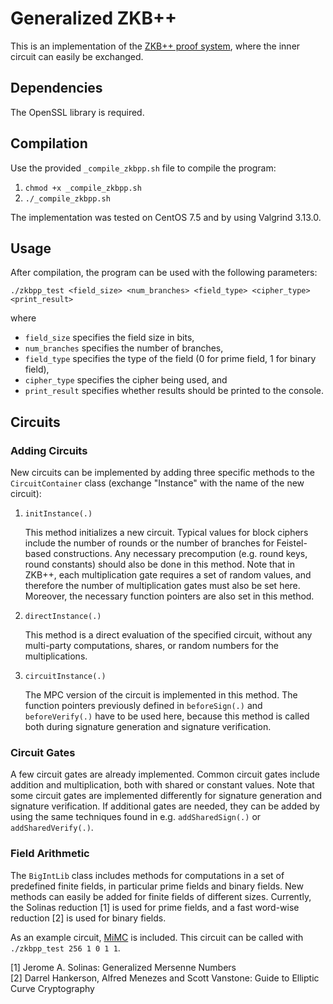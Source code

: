 # Generalized ZKB++
This is an implementation of the [ZKB++ proof system](https://eprint.iacr.org/2017/279.pdf), where the inner circuit can easily be exchanged.

## Dependencies
The OpenSSL library is required.

## Compilation
Use the provided `_compile_zkbpp.sh` file to compile the program:
1. `chmod +x _compile_zkbpp.sh`
2. `./_compile_zkbpp.sh`

The implementation was tested on CentOS 7.5 and by using Valgrind 3.13.0.

## Usage
After compilation, the program can be used with the following parameters:

`./zkbpp_test <field_size> <num_branches> <field_type> <cipher_type> <print_result>`

where

* `field_size` specifies the field size in bits,
* `num_branches` specifies the number of branches,
* `field_type` specifies the type of the field (0 for prime field, 1 for binary field),
* `cipher_type` specifies the cipher being used, and
* `print_result` specifies whether results should be printed to the console.


## Circuits
### Adding Circuits
New circuits can be implemented by adding three specific methods to the `CircuitContainer` class (exchange "Instance" with the name of the new circuit):
1. `initInstance(.)`

    This method initializes a new circuit. Typical values for block ciphers include the number of rounds or the number of branches for Feistel-based constructions. Any necessary precompution (e.g. round keys, round constants) should also be done in this method. Note that in ZKB++, each multiplication gate requires a set of random values, and therefore the number of multiplication gates must also be set here. Moreover, the necessary function pointers are also set in this method.
2. `directInstance(.)`

    This method is a direct evaluation of the specified circuit, without any multi-party computations, shares, or random numbers for the multiplications.
3. `circuitInstance(.)`

    The MPC version of the circuit is implemented in this method. The function pointers previously defined in `beforeSign(.)` and `beforeVerify(.)` have to be used here, because this method is called both during signature generation and signature verification.

### Circuit Gates
A few circuit gates are already implemented. Common circuit gates include addition and multiplication, both with shared or constant values. Note that some circuit gates are implemented differently for signature generation and signature verification. If additional gates are needed, they can be added by using the same techniques found in e.g. `addSharedSign(.)` or `addSharedVerify(.)`.

### Field Arithmetic
The `BigIntLib` class includes methods for computations in a set of predefined finite fields, in particular prime fields and binary fields. New methods can easily be added for finite fields of different sizes. Currently, the Solinas reduction [1] is used for prime fields, and a fast word-wise reduction [2] is used for binary fields.

As an example circuit, [MiMC](https://eprint.iacr.org/2016/492.pdf) is included. This circuit can be called with `./zkbpp_test 256 1 0 1 1`.


[1] Jerome A. Solinas: Generalized Mersenne Numbers  
[2] Darrel Hankerson, Alfred Menezes and Scott Vanstone: Guide to Elliptic Curve Cryptography
